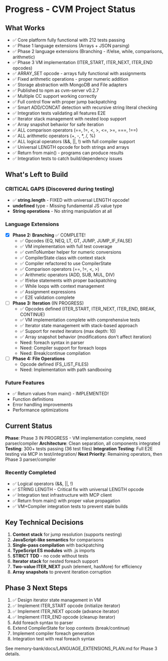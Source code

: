 # Progress - CVM Project Status

## What Works
- ✅ Core platform fully functional with 212 tests passing
- ✅ Phase 1 language extensions (Arrays + JSON parsing)
- ✅ Phase 2 language extensions (Branching - if/else, while, comparisons, arithmetic)
- ✅ Phase 3 VM implementation (ITER_START, ITER_NEXT, ITER_END opcodes)
- ✅ ARRAY_SET opcode - arrays fully functional with assignments
- ✅ Fixed arithmetic operations - proper numeric addition
- ✅ Storage abstraction with MongoDB and File adapters
- ✅ Published to npm as cvm-server v0.2.7
- ✅ Multiple CC support working correctly
- ✅ Full control flow with proper jump backpatching
- ✅ Smart ADD/CONCAT detection with recursive string literal checking
- ✅ Integration tests validating all features E2E
- ✅ Iterator stack management with nested loop support
- ✅ Array snapshot behavior for safe iteration
- ✅ ALL comparison operators (==, !=, <, >, <=, >=, ===, !==)
- ✅ ALL arithmetic operators (+, -, *, /, %)
- ✅ ALL logical operators (&&, ||, !) with full compiler support
- ✅ Universal LENGTH opcode for both strings and arrays
- ✅ Return from main() - programs can produce results
- ✅ Integration tests to catch build/dependency issues

## What's Left to Build

### CRITICAL GAPS (Discovered during testing)
- ✅ **string.length** - FIXED with universal LENGTH opcode!
- **undefined** type - Missing fundamental JS value type
- **String operations** - No string manipulation at all

### Language Extensions
- [x] **Phase 2: Branching** ✅ COMPLETE!
  - ✅ Opcodes (EQ, NEQ, LT, GT, JUMP, JUMP_IF_FALSE)
  - ✅ VM implementation with full test coverage
  - ✅ cvmToNumber helper for numeric conversions
  - ✅ CompilerState class with context stack
  - ✅ Compiler refactored to use CompilerState
  - ✅ Comparison operators (==, !=, <, >)
  - ✅ Arithmetic operators (ADD, SUB, MUL, DIV)
  - ✅ If/else statements with proper backpatching
  - ✅ While loops with context management
  - ✅ Assignment expressions
  - ✅ E2E validation complete
- [ ] **Phase 3: Iteration** (IN PROGRESS)
  - ✅ Opcodes defined (ITER_START, ITER_NEXT, ITER_END, BREAK, CONTINUE)
  - ✅ VM implementation complete with comprehensive tests
  - ✅ Iterator state management with stack-based approach
  - ✅ Support for nested iterators (max depth: 10)
  - ✅ Array snapshot behavior (modifications don't affect iteration)
  - Need: foreach syntax in parser
  - Need: Compiler support for foreach loops
  - Need: Break/continue compilation
- [ ] **Phase 4: File Operations**
  - Opcode defined (FS_LIST_FILES)
  - Need: Implementation with path sandboxing

### Future Features
- ✅ Return values from main() - IMPLEMENTED!
- Function definitions
- Error handling improvements
- Performance optimizations

## Current Status
**Phase**: Phase 3 IN PROGRESS - VM implementation complete, need parser/compiler
**Architecture**: Clean separation, all components integrated
**Testing**: 300+ tests passing (36 test files)
**Integration Testing**: Full E2E testing via MCP in test/integration/
**Next Priority**: Remaining operators, then Phase 3 parser/compiler

### Recently Completed
- ✅ Logical operators (&&, ||, !)
- ✅ STRING LENGTH - Critical fix with universal LENGTH opcode
- ✅ Integration test infrastructure with MCP client
- ✅ Return from main() with proper value propagation
- ✅ VM+Compiler integration tests to prevent stale builds

## Key Technical Decisions
1. **Context stack** for jump resolution (supports nesting)
2. **JavaScript-like semantics** for comparisons
3. **Single-pass compilation** with backpatching
4. **TypeScript ES modules** with .js imports
5. **STRICT TDD** - no code without tests
6. **Iterator stack** for nested foreach support
7. **Two-value ITER_NEXT** push (element, hasMore) for efficiency
8. **Array snapshots** to prevent iteration corruption

## Phase 3 Next Steps
1. ✅ Design iterator state management in VM
2. ✅ Implement ITER_START opcode (initialize iterator)
3. ✅ Implement ITER_NEXT opcode (advance iterator)
4. ✅ Implement ITER_END opcode (cleanup iterator)
5. Add foreach syntax to parser
6. Extend CompilerState for loop contexts (break/continue)
7. Implement compiler foreach generation
8. Integration test with real foreach syntax

See memory-bank/docs/LANGUAGE_EXTENSIONS_PLAN.md for Phase 3 details.